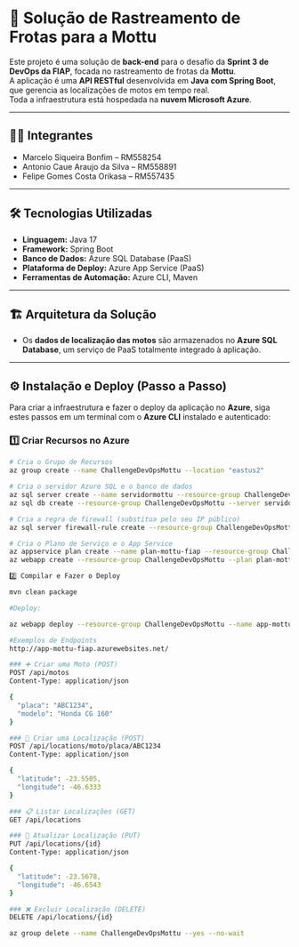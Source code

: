 # 🚀 Solução de Rastreamento de Frotas para a Mottu

Este projeto é uma solução de **back-end** para o desafio da **Sprint 3 de DevOps da FIAP**, focada no rastreamento de frotas da **Mottu**.  
A aplicação é uma **API RESTful** desenvolvida em **Java com Spring Boot**, que gerencia as localizações de motos em tempo real.  
Toda a infraestrutura está hospedada na **nuvem Microsoft Azure**.

---

## 👨‍💻 Integrantes

- Marcelo Siqueira Bonfim – RM558254  
- Antonio Caue Araujo da Silva – RM558891  
- Felipe Gomes Costa Orikasa – RM557435  

---

## 🛠️ Tecnologias Utilizadas

- **Linguagem:** Java 17  
- **Framework:** Spring Boot  
- **Banco de Dados:** Azure SQL Database (PaaS)  
- **Plataforma de Deploy:** Azure App Service (PaaS)  
- **Ferramentas de Automação:** Azure CLI, Maven  

---

## 🏗️ Arquitetura da Solução

- Os **dados de localização das motos** são armazenados no **Azure SQL Database**, um serviço de PaaS totalmente integrado à aplicação.  

---

## ⚙️ Instalação e Deploy (Passo a Passo)

Para criar a infraestrutura e fazer o deploy da aplicação no **Azure**, siga estes passos em um terminal com o **Azure CLI** instalado e autenticado:

### 1️⃣ Criar Recursos no Azure

```bash
# Cria o Grupo de Recursos
az group create --name ChallengeDevOpsMottu --location "eastus2"

# Cria o servidor Azure SQL e o banco de dados
az sql server create --name servidormottu --resource-group ChallengeDevOpsMottu --location "eastus2" --admin-user devopsadmin --admin-password "280705Mm@"
az sql db create --resource-group ChallengeDevOpsMottu --server servidormottu --name bdmottufiap --edition Basic

# Cria a regra de firewall (substitua pelo seu IP público)
az sql server firewall-rule create --resource-group ChallengeDevOpsMottu --server servidormottu --name AllowMyIP --start-ip-address <SEU-IP-PUBLICO> --end-ip-address <SEU-IP-PUBLICO>

# Cria o Plano de Serviço e o App Service
az appservice plan create --name plan-mottu-fiap --resource-group ChallengeDevOpsMottu --sku F1 --is-linux
az webapp create --resource-group ChallengeDevOpsMottu --plan plan-mottu-fiap --name app-mottu-fiap --runtime "JAVA|17-java17"

2️⃣ Compilar e Fazer o Deploy

mvn clean package

#Deploy:

az webapp deploy --resource-group ChallengeDevOpsMottu --name app-mottu-fiap --src-path target/mottu-location-0.0.1-SNAPSHOT.jar

#Exemplos de Endpoints
http://app-mottu-fiap.azurewebsites.net/

### ➕ Criar uma Moto (POST)
POST /api/motos
Content-Type: application/json

{
  "placa": "ABC1234",
  "modelo": "Honda CG 160"
}

### 📍 Criar uma Localização (POST)
POST /api/locations/moto/placa/ABC1234
Content-Type: application/json

{
  "latitude": -23.5505,
  "longitude": -46.6333
}

### 📋 Listar Localizações (GET)
GET /api/locations

### 🔄 Atualizar Localização (PUT)
PUT /api/locations/{id}
Content-Type: application/json

{
  "latitude": -23.5678,
  "longitude": -46.6543
}

### ❌ Excluir Localização (DELETE)
DELETE /api/locations/{id}

az group delete --name ChallengeDevOpsMottu --yes --no-wait


